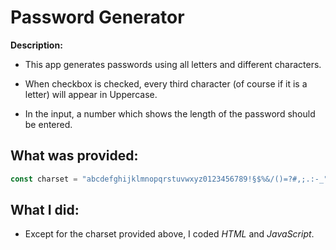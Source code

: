 # Password Generator

**Description:**

- This app generates passwords using all letters and different characters.

- When checkbox is checked, every third character (of course if it is a letter) will appear in Uppercase.

- In the input, a number which shows the length of the password should be entered.


## What was provided:

```javascript
const charset = "abcdefghijklmnopqrstuvwxyz0123456789!§$%&/()=?#,;.:-_";
```

## What I did:

- Except for the charset provided above, I coded _HTML_ and _JavaScript_.
